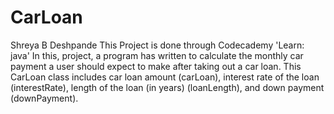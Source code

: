 # CarLoan
Shreya B Deshpande
This Project is done through Codecademy 'Learn: java'
In this, project, a program has written to calculate the monthly car payment a user should expect to make after taking out a car loan.
This CarLoan class includes car loan amount (carLoan), interest rate of the loan (interestRate), length of the loan (in years) (loanLength), and down payment (downPayment).
